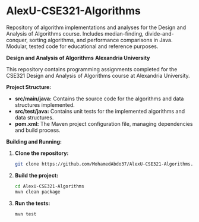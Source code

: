 # AlexU-CSE321-Algorithms
Repository of algorithm implementations and analyses for the Design and Analysis of Algorithms course. Includes median-finding, divide-and-conquer, sorting algorithms, and performance comparisons in Java. Modular, tested code for educational and reference purposes.

**Design and Analysis of Algorithms**
**Alexandria University**

This repository contains programming assignments completed for the CSE321 Design and Analysis of Algorithms course at Alexandria University. 

**Project Structure:**
* **src/main/java:** Contains the source code for the algorithms and data structures implemented.
* **src/test/java:** Contains unit tests for the implemented algorithms and data structures.
* **pom.xml:** The Maven project configuration file, managing dependencies and build process.

**Building and Running:**
1. **Clone the repository:**
   ```bash
   git clone https://github.com/MohamedAbdo37/AlexU-CSE321-Algorithms.git

2. **Build the project:**
   ```bash
   cd AlexU-CSE321-Algorithms
   mvn clean package

3. **Run the tests:**
   ```bash
   mvn test
